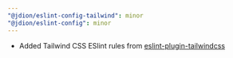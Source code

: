 ```yaml
---
"@jdion/eslint-config-tailwind": minor
"@jdion/eslint-config": minor
---
```


- Added Tailwind CSS ESlint rules from [eslint-plugin-tailwindcss](https://www.npmjs.com/package/eslint-plugin-tailwindcss)
